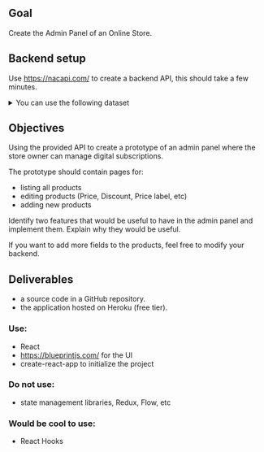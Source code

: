 ## Goal
Create the Admin Panel of an Online Store.

## Backend setup

Use https://nacapi.com/ to create a backend API, this should take a few minutes.

<details>

  <summary>You can use the following dataset</summary>

  ```json
  {
    "products": [
      {
        "name": "EasyApi",
        "Description": "Easy API Makes it simple for developers to start side projects",
        "Pricing": "Free for early adopters",
        "Price": 10,
        "Discount": 2
      },
      {
        "name": "Email API",
        "Description": "Email API, makes it easy to send emails with a single route",
        "Pricing": "Coming soon",
        "Price": 30,
        "Discount": 10
      },
      {
        "name": "Authenticated API",
        "Description": "Authenticated API Is a way to protect your data while keeping it easy to connect to your api",
        "Pricing": "Coming soon",
        "Price": 15,
        "Discount": 5
      }
    ]
  }
  ```
</details>

## Objectives
Using the provided API to create a prototype of an admin panel where the store owner can manage digital subscriptions.

The prototype should contain pages for:

 - listing all products
 - editing products (Price, Discount, Price label, etc)
 - adding new products

Identify two features that would be useful to have in the admin panel and implement them.
Explain why they would be useful.

If you want to add more fields to the products, feel free to modify your backend.

## Deliverables
 - a source code in a GitHub repository.
 - the application hosted on Heroku (free tier).

### Use:
 - React
 - https://blueprintjs.com/ for the UI
 - create-react-app to initialize the project

### Do not use:
  - state management libraries, Redux, Flow, etc

### Would be cool to use:
  - React Hooks
